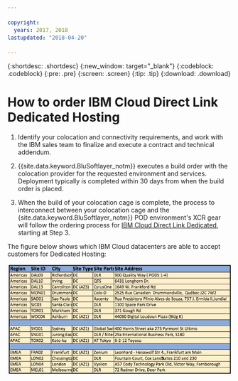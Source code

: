 ```yaml
---

copyright:
  years: 2017, 2018
lastupdated: "2018-04-20"

---
```


{:shortdesc: .shortdesc}
{:new_window: target="_blank"}
{:codeblock: .codeblock}
{:pre: .pre}
{:screen: .screen}
{:tip: .tip}
{:download: .download}

# How to order IBM Cloud Direct Link Dedicated Hosting

1. Identify your colocation and connectivity requirements, and work with the IBM sales team to finalize and execute a contract and technical addendum.
2. {{site.data.keyword.BluSoftlayer_notm}} executes a build order with the colocation provider for the requested environment and services. Deployment typically is completed within 30 days from when the build order is placed.

3. When the build of your colocation cage is complete, the process to interconnect between your colocation cage and the {site.data.keyword.BluSoftlayer_notm}} POD environment's XCR gear will follow the ordering process for [IBM Cloud Direct Link Dedicated](how-to-order.html#how-to-order-ibm-cloud-direct-link-dedicated), starting at Step 3.

The figure below shows which IBM Cloud datacenters are able to accept customers for Dedicated Hosting:

![dedicated hosting sites](images/dedicated-hosting-sites.png)
